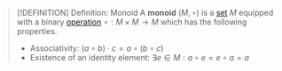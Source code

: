 >[!DEFINITION] Definition: Monoid
>A **monoid** $(M, \circ)$ is a [set](../Set%20Theory/Set.md) $M$ equipped with a binary [operation](../Analysis/Functions/Function.md) $\circ: M \times M \to M$ which has the following properties.
>- Associativity: $(a \circ b) \cdot c = a \circ (b \circ c)$
>- Existence of an identity element: $\exists e \in M: a \circ e = e \circ a = a$